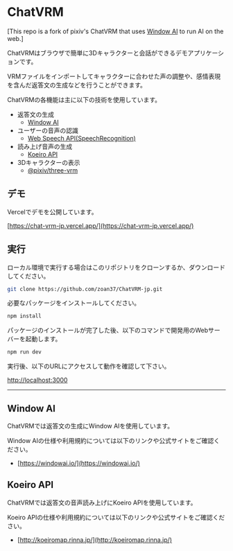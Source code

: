 # ChatVRM

[This repo is a fork of pixiv's ChatVRM that uses [Window AI](https://windowai.io/) to run AI on the web.]

ChatVRMはブラウザで簡単に3Dキャラクターと会話ができるデモアプリケーションです。

VRMファイルをインポートしてキャラクターに合わせた声の調整や、感情表現を含んだ返答文の生成などを行うことができます。

ChatVRMの各機能は主に以下の技術を使用しています。

- 返答文の生成
    - [Window AI](https://windowai.io/)
- ユーザーの音声の認識
    - [Web Speech API(SpeechRecognition)](https://developer.mozilla.org/ja/docs/Web/API/SpeechRecognition)
- 読み上げ音声の生成
    - [Koeiro API](http://koeiromap.rinna.jp/)
- 3Dキャラクターの表示
    - [@pixiv/three-vrm](https://github.com/pixiv/three-vrm)


## デモ

Vercelでデモを公開しています。

[https://chat-vrm-jp.vercel.app/](https://chat-vrm-jp.vercel.app/)


## 実行
ローカル環境で実行する場合はこのリポジトリをクローンするか、ダウンロードしてください。

```bash
git clone https://github.com/zoan37/ChatVRM-jp.git
```

必要なパッケージをインストールしてください。
```bash
npm install
```

パッケージのインストールが完了した後、以下のコマンドで開発用のWebサーバーを起動します。
```bash
npm run dev
```

実行後、以下のURLにアクセスして動作を確認して下さい。

[http://localhost:3000](http://localhost:3000) 


---

## Window AI

ChatVRMでは返答文の生成にWindow AIを使用しています。

Window AIの仕様や利用規約については以下のリンクや公式サイトをご確認ください。

- [https://windowai.io/](https://windowai.io/)


## Koeiro API
ChatVRMでは返答文の音声読み上げにKoeiro APIを使用しています。

Koeiro APIの仕様や利用規約については以下のリンクや公式サイトをご確認ください。

- [http://koeiromap.rinna.jp/](http://koeiromap.rinna.jp/)
